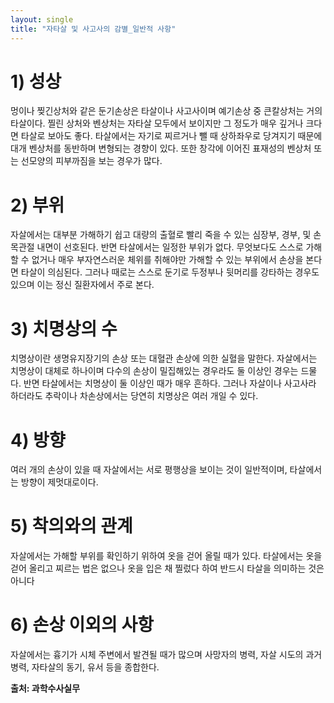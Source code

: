 ```yaml
---
layout: single
title: "자타살 및 사고사의 감별_일반적 사항"
---
```

# 1) 성상
멍이나 찢긴상처와 같은 둔기손상은 타살이나 사고사이며 예기손상 중 큰칼상처는 거의 타살이다. 찔린 상처와 벤상처는 자타살 모두에서 보이지만 그 정도가 매우 깊거나 크다면 타살로 보아도 좋다. 타살에서는 자기로 찌르거나 뺄 때 상하좌우로 당겨지기 때문에 대개 벤상처를 동반하며 변형되는 경향이 있다. 또한 창각에 이어진 표재성의 벤상처 또는 선모양의 피부까짐을 보는 경우가 많다. 

# 2) 부위
자살에서는 대부분 가해하기 쉽고 대량의 출혈로 빨리 죽을 수 있는 심장부, 경부, 및 손목관절 내면이 선호된다. 반면 타살에서는 일정한 부위가 없다. 무엇보다도 스스로 가해할 수 없거나 매우 부자연스러운 체위를 취해야만 가해할 수 있는 부위에서 손상을 본다면 타살이 의심된다. 그러나 때로는 스스로 둔기로 두정부나 뒷머리를 강타하는 경우도 있으며 이는 정신 질환자에서 주로 본다.

# 3) 치명상의 수
치명상이란 생명유지장기의 손상 또는 대혈관 손상에 의한 실혈을 말한다. 자살에서는 치명상이 대체로 하나이며 다수의 손상이 밀집해있는 경우라도 둘 이상인 경우는 드물다. 반면 타살에서는 치명상이 둘 이상인 때가 매우 흔하다. 그러나 자살이나 사고사라 하더라도 추락이나 차손상에서는 당연히 치명상은 여러 개일 수 있다.

# 4) 방향
여러 개의 손상이 있을 때 자살에서는 서로 평행상을 보이는 것이 일반적이며, 타살에서는 방향이 제멋대로이다.

# 5) 착의와의 관계
자살에서는 가해할 부위를 확인하기 위하여 옷을 걷어 올릴 때가 있다. 타살에서는 옷을 걷어 올리고 찌르는 법은 없으나 옷을 입은 채 찔렀다 하여 반드시 타살을 의미하는 것은 아니다

# 6) 손상 이외의 사항
자살에서는 흉기가 시체 주변에서 발견될 때가 많으며 사망자의 병력, 자살 시도의 과거 병력, 자타살의 동기, 유서 등을 종합한다. 


**출처: 과학수사실무**
